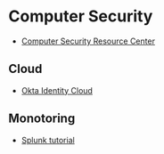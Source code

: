 []()
# Computer Security
* [Computer Security Resource Center](https://csrc.nist.gov/)

## Cloud
* [Okta Identity Cloud ](https://www.okta.com)

## Monotoring
* [Splunk tutorial](https://www.guru99.com/splunk-tutorial.html)
